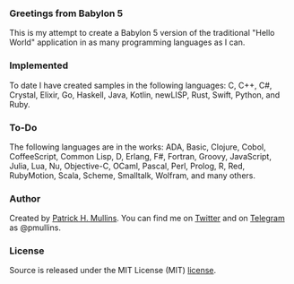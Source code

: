 ### Greetings from Babylon 5

This is my attempt to create a Babylon 5 version of the traditional "Hello World" application in as many programming 
languages as I can.

### Implemented

To date I have created samples in the following languages: C, C++, C#, Crystal, Elixir, Go, Haskell, Java, Kotlin, newLISP, Rust, Swift, Python, and Ruby.

### To-Do

The following languages are in the works: ADA, Basic, Clojure, Cobol, CoffeeScript, Common Lisp, D, Erlang, 
F#, Fortran, Groovy, JavaScript, Julia, Lua, Nu, Objective-C, OCaml, Pascal, Perl, Prolog, R, Red, RubyMotion, Scala, 
Scheme, Smalltalk, Wolfram, and many others.

### Author
Created by [Patrick H. Mullins](http://www.pmullins.net). You can find me on  [Twitter](https://twitter.com/phmullins)
and on [Telegram](https://telegram.org/) as @pmullins.

### License
Source is released under the MIT License (MIT) [license](license.md).